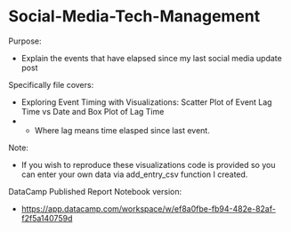 # Social-Media-Tech-Management
Purpose: 
- Explain the events that have elapsed since my last social media update post

Specifically file covers:
-  Exploring Event Timing with Visualizations: Scatter Plot of Event Lag Time vs Date and Box Plot of Lag Time
- - Where lag means time elasped since last event. 

Note:
- If you wish to reproduce these visualizations code is provided so you can enter your own data via add_entry_csv function I created. 

DataCamp Published Report Notebook version:
- https://app.datacamp.com/workspace/w/ef8a0fbe-fb94-482e-82af-f2f5a140759d
